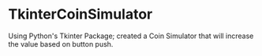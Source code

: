 # TkinterCoinSimulator
Using Python's Tkinter Package; created a Coin Simulator that will increase the value based on button push.